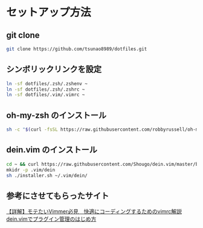 # セットアップ方法

## git clone
```bash
git clone https://github.com/tsunao8989/dotfiles.git
```

## シンボリックリンクを設定
```bash
ln -sf dotfiles/.zsh/.zshenv ~
ln -sf dotfiles/.zsh/.zshrc ~
ln -sf dotfiles/.vim/.vimrc ~
```

## oh-my-zsh のインストール
```bash
sh -c "$(curl -fsSL https://raw.githubusercontent.com/robbyrussell/oh-my-zsh/master/tools/install.sh)"
```

## dein.vim のインストール
```bash
cd ~ && curl https://raw.githubusercontent.com/Shougo/dein.vim/master/bin/installer.sh > installer.sh
mkidr -p .vim/dein
sh ./installer.sh ~/.vim/dein/
```

## 参考にさせてもらったサイト
[【詳解】モテたいVimmer必見　快適にコーディングするためのvimrc解説](https://qiita.com/ahiruman5/items/4f3c845500c172a02935)
[dein.vimでプラグイン管理のはじめ方](https://qiita.com/sugamondo/items/fcaf210ca86d65bcaca8)
